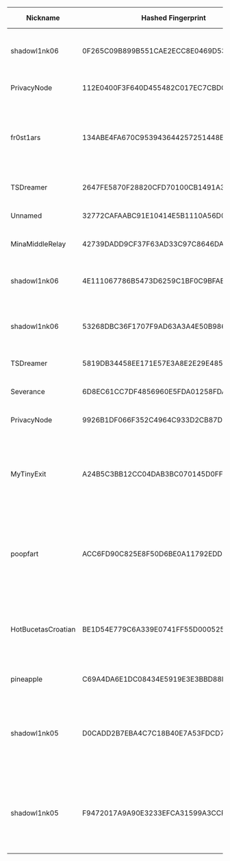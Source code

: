 | Nickname |  Hashed Fingerprint	| Or Addresses | Contact | Running | Flags | Last Seen | First Seen | Last Restarted | Advertised Bandwidth | Platform | Version | Version Status | Recommended Version | Verified hostnames | Exit policy |
|---|---|---|---|---|---|---|---|---|---|---|---|---|---|---|---|
|shadowl1nk06 | 0F265C09B899B551CAE2ECC8E0469D53AB457344 | ["45.141.215.83:333","[2a12:a800:2:1:45:141:215:83]:333"] | email:tor[]shadowl1nk.com url:shadowl1nk.com proof:dns-rsa abuse:abuse[]shadowl1nk.com ciissversion:2 | true | Running, V2Dir, Valid | 2025-09-26 16:00:00 | 2025-09-26 14:00:00 | 2025-09-26 13:10:24 | 0 | Tor 0.4.8.18 on Linux | 0.4.8.18 | recommended | true | N/A | ["reject *:*"]|
|PrivacyNode | 112E0400F3F640D455482C017EC7CBDC972FDC5C | ["45.76.58.151:9001","[2001:19f0:6402:776:5400:5ff:fea6:edb9]:9001"] | N/A | true | Running, V2Dir, Valid | 2025-09-26 16:00:00 | 2025-09-26 04:00:00 | 2025-09-26 03:46:53 | 0 | Tor 0.4.8.18 on Linux | 0.4.8.18 | recommended | true | N/A | ["reject *:*"]|
|fr0st1ars | 134ABE4FA670C953943644257251448EACAB7593 | ["176.65.140.210:9001"] | N/A | true | Exit, Running, Valid | 2025-09-26 16:00:00 | 2025-09-26 10:00:00 | 2025-09-26 10:46:41 | 0 | Tor 0.4.8.18 on Linux | 0.4.8.18 | recommended | true | N/A | ["reject 0.0.0.0/8:*","reject 169.254.0.0/16:*","reject 127.0.0.0/8:*","reject 192.168.0.0/16:*","reject 10.0.0.0/8:*","reject 172.16.0.0/12:*","reject 176.65.140.210:*","accept *:*"]|
|TSDreamer | 2647FE5870F28820CFD70100CB1491A3306C4D1A | ["171.240.218.13:9001"] | Random Person nobody@tor.org | false | Running, V2Dir, Valid | 2025-09-26 14:00:00 | 2025-09-26 11:00:00 | 2025-09-26 13:15:56 | 0 | Tor 0.4.8.14 on Linux | 0.4.8.14 | recommended | true | N/A | ["reject *:*"]|
|Unnamed | 32772CAFAABC91E10414E5B1110A56D05C4B7515 | ["110.174.139.149:9001"] | N/A | false | Running, V2Dir, Valid | 2025-09-26 03:00:00 | 2025-09-26 03:00:00 | 2025-09-26 02:26:55 | 0 | Tor 0.4.8.16 on Linux | 0.4.8.16 | recommended | true | ["110-174-139-149.static.tpgi.com.au"] | ["reject *:*"]|
|MinaMiddleRelay | 42739DADD9CF37F63AD33C97C8646DA202B2EDCD | ["98.165.82.249:9001"] | https://minaerian.com | true | Running, V2Dir, Valid | 2025-09-26 16:00:00 | 2025-09-26 03:00:00 | 2025-09-26 02:56:04 | 0 | Tor 0.4.8.16 on Linux | 0.4.8.16 | recommended | true | ["ip98-165-82-249.ph.ph.cox.net"] | ["reject *:*"]|
|shadowl1nk06 | 4E111067786B5473D6259C1BF0C9BFAE34D20760 | ["45.141.215.83:555","[2a12:a800:2:1:45:141:215:83]:555"] | email:tor[]shadowl1nk.com url:shadowl1nk.com proof:dns-rsa abuse:abuse[]shadowl1nk.com ciissversion:2 | true | Running, V2Dir, Valid | 2025-09-26 16:00:00 | 2025-09-26 14:00:00 | 2025-09-26 13:10:24 | 0 | Tor 0.4.8.18 on Linux | 0.4.8.18 | recommended | true | N/A | ["reject *:*"]|
|shadowl1nk06 | 53268DBC36F1707F9AD63A3A4E50B9867E5D4596 | ["45.141.215.83:444","[2a12:a800:2:1:45:141:215:83]:444"] | email:tor[]shadowl1nk.com url:shadowl1nk.com proof:dns-rsa abuse:abuse[]shadowl1nk.com ciissversion:2 | true | Running, V2Dir, Valid | 2025-09-26 16:00:00 | 2025-09-26 14:00:00 | 2025-09-26 13:10:23 | 0 | Tor 0.4.8.18 on Linux | 0.4.8.18 | recommended | true | N/A | ["reject *:*"]|
|TSDreamer | 5819DB34458EE171E57E3A8E2E29E485334CEE04 | ["115.72.48.196:9001"] | Random Person nobody@tor.org | true | Running, V2Dir, Valid | 2025-09-26 16:00:00 | 2025-09-26 16:00:00 | 2025-09-26 14:41:29 | 0 | Tor 0.4.8.14 on Linux | 0.4.8.14 | recommended | true | N/A | ["reject *:*"]|
|Severance | 6D8EC61CC7DF4856960E5FDA01258FDA70214E64 | ["86.142.26.135:9001"] | johndoe@contactless.glow | true | Running, V2Dir, Valid | 2025-09-26 16:00:00 | 2025-09-26 00:00:00 | 2025-09-26 01:44:07 | 0 | Tor 0.4.8.18 on Linux | 0.4.8.18 | recommended | true | ["host86-142-26-135.range86-142.btcentralplus.com"] | ["reject *:*"]|
|PrivacyNode | 9926B1DF066F352C4964C933D2CB87D031B4140F | ["45.76.58.151:9001","[2001:19f0:6402:776:5400:5ff:fea6:edb9]:9001"] | N/A | false | Running, V2Dir, Valid | 2025-09-26 04:00:00 | 2025-09-26 04:00:00 | 2025-09-26 03:11:14 | 0 | Tor 0.4.8.18 on Linux | 0.4.8.18 | recommended | true | N/A | ["reject *:*"]|
|MyTinyExit | A24B5C3BB12CC04DAB3BC070145D0FFFF91F77B6 | ["176.65.140.210:9001"] | you@example.com | false | Exit, Running, V2Dir, Valid | 2025-09-26 10:00:00 | 2025-09-26 10:00:00 | 2025-09-26 09:46:08 | 0 | Tor 0.4.8.18 on Linux | 0.4.8.18 | recommended | true | N/A | ["reject 0.0.0.0/8:*","reject 169.254.0.0/16:*","reject 127.0.0.0/8:*","reject 192.168.0.0/16:*","reject 10.0.0.0/8:*","reject 172.16.0.0/12:*","reject 176.65.140.210:*","accept *:80","accept *:443","reject *:*"]|
|poopfart | ACC6FD90C825E8F50D6BE0A11792EDD394171976 | ["66.78.40.210:9001","[2a0f:85c1:356:62ed::1]:9001"] | poopfart222@cock.li | true | Exit, Running, V2Dir, Valid | 2025-09-26 16:00:00 | 2025-09-26 16:00:00 | 2025-09-26 15:16:56 | 0 | Tor 0.4.8.18 on Linux | 0.4.8.18 | recommended | true | N/A | ["reject 0.0.0.0/8:*","reject 169.254.0.0/16:*","reject 127.0.0.0/8:*","reject 192.168.0.0/16:*","reject 10.0.0.0/8:*","reject 172.16.0.0/12:*","reject 66.78.40.210:*","reject *:25","reject *:465","reject *:587","accept *:*"]|
|HotBucetasCroatian | BE1D54E779C6A339E0741FF55D0005252F56535A | ["45.95.169.18:55001"] | pepone@rededigitalfsarev.com.br | true | Exit, Running, V2Dir, Valid | 2025-09-26 16:00:00 | 2025-09-26 12:00:00 | 2025-09-26 15:35:50 | 0 | Tor 0.4.8.10 on Linux | 0.4.8.10 | recommended | true | ["vps19821.maxko-hosting.net"] | ["reject 0.0.0.0/8:*","reject 169.254.0.0/16:*","reject 127.0.0.0/8:*","reject 192.168.0.0/16:*","reject 10.0.0.0/8:*","reject 172.16.0.0/12:*","reject 45.95.169.18:*","accept *:*"]|
|pineapple | C69A4DA6E1DC08434E5919E3E3BBD88BA7C020C4 | ["81.98.17.134:9001"] | pineappletor@proton.me | true | Running, V2Dir, Valid | 2025-09-26 16:00:00 | 2025-09-26 08:00:00 | 2025-09-26 07:28:41 | 0 | Tor 0.4.8.16 on Linux | 0.4.8.16 | recommended | true | ["irvi-02-b2-v4wan-169496-cust389.vm40.cable.virginm.net"] | ["reject *:*"]|
|shadowl1nk05 | D0CADD2B7EBA4C7C18B40E7A53FDCD72F445F16E | ["194.26.192.152:80","[2a12:a800:1:1:194:26:192:152]:80"] | email:tor[]shadowl1nk.com url:shadowl1nk.com proof:dns-rsa abuse:abuse[]shadowl1nk.com ciissversion:2 | true | Exit, Running, V2Dir, Valid | 2025-09-26 16:00:00 | 2025-09-26 14:00:00 | 2025-09-26 13:09:47 | 0 | Tor 0.4.8.18 on Linux | 0.4.8.18 | recommended | true | ["tor-exit-05.shadowl1nk.com"] | ["reject 0.0.0.0/8:*","reject 169.254.0.0/16:*","reject 127.0.0.0/8:*","reject 192.168.0.0/16:*","reject 10.0.0.0/8:*","reject 172.16.0.0/12:*","reject 194.26.192.152:*","accept *:80","accept *:443","reject *:*"]|
|shadowl1nk05 | F9472017A9A90E3233EFCA31599A3CCF8B4264A7 | ["194.26.192.152:443","[2a12:a800:1:1:194:26:192:152]:443"] | email:tor[]shadowl1nk.com url:shadowl1nk.com proof:dns-rsa abuse:abuse[]shadowl1nk.com ciissversion:2 | true | Exit, Running, V2Dir, Valid | 2025-09-26 16:00:00 | 2025-09-26 14:00:00 | 2025-09-26 13:09:46 | 0 | Tor 0.4.8.18 on Linux | 0.4.8.18 | recommended | true | ["tor-exit-05.shadowl1nk.com"] | ["reject 0.0.0.0/8:*","reject 169.254.0.0/16:*","reject 127.0.0.0/8:*","reject 192.168.0.0/16:*","reject 10.0.0.0/8:*","reject 172.16.0.0/12:*","reject 194.26.192.152:*","accept *:80","accept *:443","reject *:*"]|
